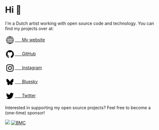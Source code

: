 # Hi 👋

<!-- <img align="right" src="https://github-readme-stats.vercel.app/api?username=javl&theme=default&custom_title=javl%27s%20Github%20Stats&show_icons=true&count_private=false" /> // -->

I'm a Dutch artist working with open source code and technology. You can find my projects over at:

<a href="https://jaspervanloenen.com" target="_blank"><img align="center" src="https://github.com/javl/javl/blob/main/website.png?raw=true" width="32" />&nbsp;&nbsp;&nbsp;&nbsp;&nbsp;&nbsp;My website</a>

<a href="https://github.com/javl" target="_blank"><img align="center" src="https://github.com/javl/javl/blob/main/github.png?raw=true" width="32" />&nbsp;&nbsp;&nbsp;&nbsp;&nbsp;&nbsp;GitHub</a>

<a href="https://instagram.com/jaspervanloenen.com" target="_blank"><img align="center" src="https://github.com/javl/javl/blob/main/instagram.png?raw=true" alt="jaspervanloenen" width="32"/>&nbsp;&nbsp;&nbsp;&nbsp;&nbsp;&nbsp;Instagram</a>

<a href="https://bsky.app/profile/jaspervanloenen.bsky.social" target="_blank"><img align="center" src="https://github.com/javl/javl/blob/main/bluesky.png?raw=true" alt="jaspervanloenen" width="32"/>&nbsp;&nbsp;&nbsp;&nbsp;&nbsp;&nbsp;Bluesky</a>

<a href="https://twitter.com/jaspervanloenen" target="_blank"><img align="center" src="https://github.com/javl/javl/blob/main/twitter.png?raw=true" alt="jaspervanloenen" width="32" />&nbsp;&nbsp;&nbsp;&nbsp;&nbsp;&nbsp;Twitter</a>


Interested in supporting my open source projects? Feel free to become a (one-time) sponsor!

[![](https://img.shields.io/static/v1?label=Sponsor&message=%E2%9D%A4&logo=GitHub&color=%23fe8e86)](https://github.com/sponsors/javl)
[![BMC](https://www.buymeacoffee.com/assets/img/custom_images/white_img.png)](https://www.buymeacoffee.com/javl)



